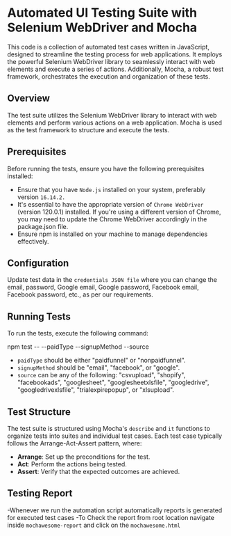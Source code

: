 # Automated UI Testing Suite with Selenium WebDriver and Mocha

This code is a collection of automated test cases written in JavaScript, designed to streamline the testing process for web applications. It employs the powerful Selenium WebDriver library to seamlessly interact with web elements and execute a series of actions. Additionally, Mocha, a robust test framework, orchestrates the execution and organization of these tests.

## Overview

The test suite utilizes the Selenium WebDriver library to interact with web elements and perform various actions on a web application. Mocha is used as the test framework to structure and execute the tests.

## Prerequisites

Before running the tests, ensure you have the following prerequisites installed:

- Ensure that you have `Node.js` installed on your system, preferably version `16.14.2.`
- It's essential to have the appropriate version of `Chrome WebDriver` (version 120.0.1) installed. If you're using a different version of Chrome, you may need to update the Chrome WebDriver accordingly in the package.json file.
- Ensure npm is installed on your machine to manage dependencies effectively.

## Configuration

Update test data in the `credentials JSON file` where you can change the email, password, Google email, Google password, Facebook email, Facebook password, etc., as per our requirements.

## Running Tests

To run the tests, execute the following command:

npm test -- --paidType <paidType> --signupMethod <signupMethod> --source <source>

- `paidType` should be either "paidfunnel" or "nonpaidfunnel".
- `signupMethod` should be "email", "facebook", or "google".
- `source` can be any of the following: "csvupload", "shopify", "facebookads", "googlesheet", "googlesheetxlsfile", "googledrive", "googledrivexlsfile", "trialexpirepopup", or "xlsupload".

## Test Structure

The test suite is structured using Mocha's `describe` and `it` functions to organize tests into suites and individual test cases. Each test case typically follows the Arrange-Act-Assert pattern, where:

- **Arrange**: Set up the preconditions for the test.
- **Act**: Perform the actions being tested.
- **Assert**: Verify that the expected outcomes are achieved.

## Testing Report

-Whenever we run the automation script automatically reports is generated for executed test cases
-To Check the report from root location navigate inside `mochawesome-report` and click on the `mochawesome.html`